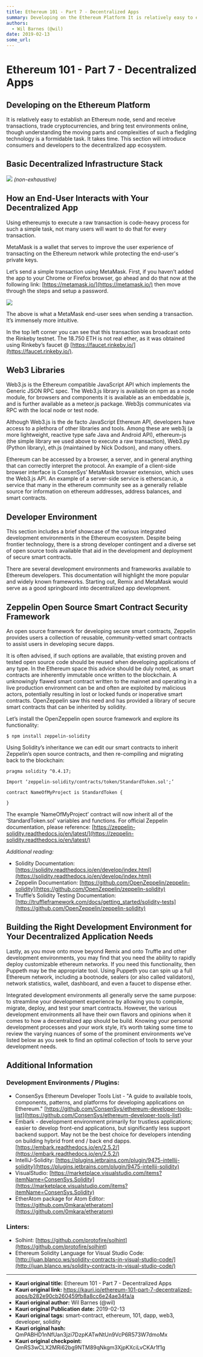 ```yaml
---
title: Ethereum 101 - Part 7 - Decentralized Apps
summary: Developing on the Ethereum Platform It is relatively easy to establish an Ethereum node, send and receive transactions, trade cryptocurrencies, and bring test environments online, though understanding the moving parts and complexities of such a fledgling technology is a formidable task. It takes time. This section will introduce consumers and developers to the decentralized app ecosystem. Basic Decentralized Infrastructure Stack (non-exhaustive) How an End-User Interacts with Your Decentralized
authors:
  - Wil Barnes (@wil)
date: 2019-02-13
some_url: 
---
```


# Ethereum 101 - Part 7 - Decentralized Apps


## Developing on the Ethereum Platform

It is relatively easy to establish an Ethereum node, send and receive transactions, trade cryptocurrencies, and bring test environments online, though understanding the moving parts and complexities of such a fledgling technology is a formidable task. It takes time. This section will introduce consumers and developers to the decentralized app ecosystem. 

## Basic Decentralized Infrastructure Stack 
![](https://ipfs.infura.io/ipfs/QmRvq7e67HBEa3zDKLHwn1GcSk96yuachXxoQMtevui4ZN)
_(non-exhaustive)_

## How an End-User Interacts with Your Decentralized App

Using ethereumjs to execute a raw transaction is code-heavy process for such a simple task, not many users will want to do that for every transaction. 

MetaMask is a wallet that serves to improve the user experience of transacting on the Ethereum network while protecting the end-user's private keys. 

Let’s send a simple transaction using MetaMask. First, if you haven’t added the app to your Chrome or Firefox browser, go ahead and do that now at the following link: [https://metamask.io/](https://metamask.io/) then move through the steps and setup a password. 

![](https://ipfs.infura.io/ipfs/Qmen7cYubP4VBcVDYivwaqfVieK1Eno18RhEZhKcHWCM6v)

The above is what a MetaMask end-user sees when sending a transaction. It’s immensely more intuitive.

In the top left corner you can see that this transaction was broadcast onto the Rinkeby testnet. The 18.750 ETH is not real ether, as it was obtained using Rinkeby’s faucet @ [https://faucet.rinkeby.io/](https://faucet.rinkeby.io/).

## Web3 Libraries

Web3.js is the Ethereum compatible JavaScript API which implements the Generic JSON RPC spec. The Web3.js library is available on npm as a node module, for browsers and components it is available as an embeddable js, and is further available as a meteor.js package. Web3js communicates via RPC with the local node or test node. 

Although Web3.js is the de facto JavaScript Ethereum API, developers have access to a plethora of other libraries and tools. Among these are web3j (a more lightweight, reactive type safe Java and Android API), ethereum-js (the simple library we used above to execute a raw transaction), Web3.py (Python library), eth.js (maintained by Nick Dodson), and many others. 

Ethereum can be accessed by a browser, a server, and in general anything that can correctly interpret the protocol. An example of a client-side browser interface is ConsenSys’ MetaMask browser extension, which uses the Web3.js API. An example of a server-side service is etherscan.io, a service that many in the ethereum community see as a generally reliable source for information on ethereum addresses, address balances, and smart contracts. 


## Developer Environment
This section includes a brief showcase of the various integrated development environments in the Ethereum ecosystem. Despite being frontier technology, there is a strong developer contingent and a diverse set of open source tools available that aid in the development and deployment of secure smart contracts.

There are several development environments and frameworks available to Ethereum developers. This documentation will highlight the more popular and widely known frameworks. Starting out, Remix and MetaMask would serve as a good springboard into decentralized app development. 

## Zeppelin Open Source Smart Contract Security Framework

An open source framework for developing secure smart contracts, Zeppelin provides users a collection of reusable, community-vetted smart contracts to assist users in developing secure dapps. 

It is often advised, if such options are available, that existing proven and tested open source code should be reused when developing applications of any type. In the Ethereum space this advice should be duly noted, as smart contracts are inherently immutable once written to the blockchain. A unknowingly flawed smart contract written to the mainnet and operating in a live production environment can be and often are exploited by malicious actors, potentially resulting in lost or locked funds or inoperative smart contracts. OpenZeppelin saw this need and has provided a library of secure smart contracts that can be inherited by solidity. 

Let’s install the OpenZeppelin open source framework and explore its functionality: 
```
$ npm install zeppelin-solidity
```

Using Solidity’s inheritance we can edit our smart contracts to inherit Zeppelin’s open source contracts, and then re-compiling and migrating back to the blockchain:

```
pragma solidity ^0.4.17;

Import ‘zeppelin-solidity/contracts/token/StandardToken.sol';’

contract NameOfMyProject is StandardToken {

}
```

The example ‘NameOfMyProject’ contract will now inherit all of the ‘StandardToken.sol’ variables and functions. For official Zeppelin documentation, please reference: [https://zeppelin-solidity.readthedocs.io/en/latest/](https://zeppelin-solidity.readthedocs.io/en/latest/)

_Additional reading:_
- Solidity Documentation: [https://solidity.readthedocs.io/en/develop/index.html](https://solidity.readthedocs.io/en/develop/index.html)
- Zeppelin Documentation: [https://github.com/OpenZeppelin/zeppelin-solidity](https://github.com/OpenZeppelin/zeppelin-solidity)
- Truffle’s Solidity Testing Documentation:
[http://truffleframework.com/docs/getting_started/solidity-tests](https://github.com/OpenZeppelin/zeppelin-solidity)

## Building the Right Development Environment for Your Decentralized Application Needs

Lastly, as you move onto move beyond Remix and onto Truffle and other development environments, you may find that you need the ability to rapidly deploy customizable ethereum networks. If you need this functionality, then Puppeth may be the appropriate tool. Using Puppeth you can spin up a full Ethereum network, including a bootnode, sealers (or also called validators), network statistics, wallet, dashboard, and even a faucet to dispense ether. 

Integrated development environments all generally serve the same purpose: to streamline your development experience by allowing you to compile, migrate, deploy, and test your smart contracts. However, the various development environments all have their own flavors and opinions when it comes to how a decentralized app should be build. Knowing your personal development processes and your work style, it’s worth taking some time to review the varying nuances of some of the prominent environments we’ve listed below as you seek to find an optimal collection of tools to serve your development needs. 

## Additional Information

### Development Environments / Plugins: 
- ConsenSys Ethereum Developer Tools List - "A guide to available tools, components, patterns, and platforms for developing applications on Ethereum." [https://github.com/ConsenSys/ethereum-developer-tools-list](https://github.com/ConsenSys/ethereum-developer-tools-list)
- Embark - development environment primarily for trustless applications; easier to develop front-end applications, but significantly less support backend support. May not be the best choice for developers intending on building hybrid front end / back end dapps. [https://embark.readthedocs.io/en/2.5.2/](https://embark.readthedocs.io/en/2.5.2/)
- IntelliJ-Solidity: [https://plugins.jetbrains.com/plugin/9475-intellij-solidity](https://plugins.jetbrains.com/plugin/9475-intellij-solidity)
- VisualStudio: [https://marketplace.visualstudio.com/items?itemName=ConsenSys.Solidity](https://marketplace.visualstudio.com/items?itemName=ConsenSys.Solidity)
- EtherAtom package for Atom Editor: [https://github.com/0mkara/etheratom](https://github.com/0mkara/etheratom)

### Linters: 
- Solhint: [https://github.com/protofire/solhint](https://github.com/protofire/solhint)
- Ethereum Solidity Language for Visual Studio Code: [http://juan.blanco.ws/solidity-contracts-in-visual-studio-code/](http://juan.blanco.ws/solidity-contracts-in-visual-studio-code/)



---

- **Kauri original title:** Ethereum 101 - Part 7 - Decentralized Apps
- **Kauri original link:** https://kauri.io/ethereum-101-part-7-decentralized-apps/b282e90cb260459fb8a8cc6e24ae34fa/a
- **Kauri original author:** Wil Barnes (@wil)
- **Kauri original Publication date:** 2019-02-13
- **Kauri original tags:** smart-contract, ethereum, 101, dapp, web3, developer, solidity
- **Kauri original hash:** QmPABHD1nNfUan3jzi7DzpKATwNtUn9VcP6R573W7dmoMx
- **Kauri original checkpoint:** QmRS3wCLX2MRi62bg9NTM89qNkgm3XjpKXciLvCKAr1f1g



